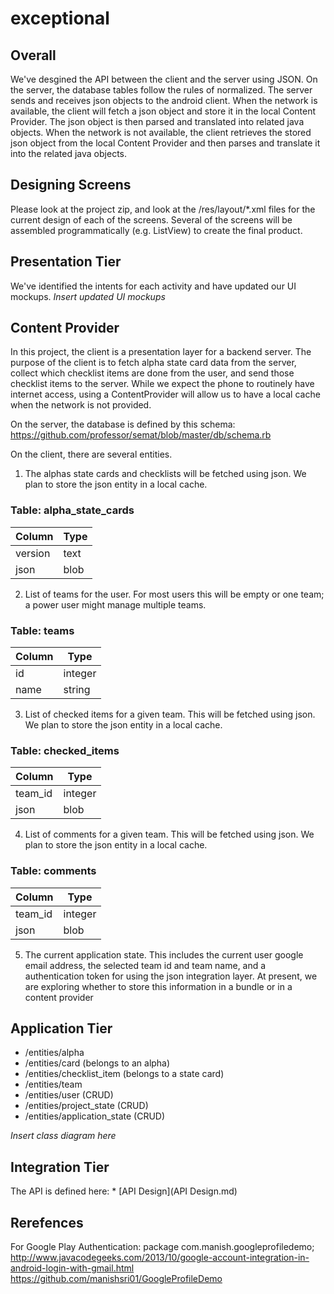 exceptional
===========

## Overall
We've desgined the API between the client and the server using JSON. On the server, the database tables follow the rules of normalized. 
The server sends and receives json objects to the android client. When the network is available, the client will 
fetch a json object and store it in the local Content Provider. The json object is then parsed and translated into related
java objects. When the network is not available, the client retrieves the stored json object from the local Content Provider
and then parses and translate it into the related java objects.

## Designing Screens
Please look at the project zip, and look at the /res/layout/*.xml files for the current design of each of the screens.
Several of the screens will be assembled programmatically (e.g. ListView) to create the final product.

## Presentation Tier
We've identified the intents for each activity and have updated our UI mockups.
_Insert updated UI mockups_


## Content Provider

In this project, the client is a presentation layer for a backend server. The purpose of the client is to fetch alpha state card data from
the server, collect which checklist items are done from the user, and send those checklist items to the server. While we expect the phone to
routinely have internet access, using a ContentProvider will allow us to have a local cache when the network is not provided.

On the server, the database is defined by this schema:
https://github.com/professor/semat/blob/master/db/schema.rb

On the client, there are several entities.
1) The alphas state cards and checklists will be fetched using json. We plan to store the json entity in a local cache.

### Table: alpha_state_cards
| Column | Type  |
| --- | --- | 
| version | text | 
| json | blob |


2) List of teams for the user. For most users this will be empty or one team; a power user might manage multiple teams. 

### Table: teams
| Column | Type  |
| --- | --- | 
| id | integer | 
| name | string |

3) List of checked items for a given team. This will be fetched using json. We plan to store the json entity in a local cache.

### Table: checked_items
| Column | Type  |
| --- | --- | 
| team_id | integer |
| json | blob |

4) List of comments for a given team. This will be fetched using json. We plan to store the json entity in a local cache.

### Table: comments
| Column | Type  |
| --- | --- | 
| team_id | integer |
| json | blob |

5) The current application state. This includes the current user google email address, the selected team id and team name, and a authentication token for using the json integration layer. At present, we are exploring whether to store this information in a bundle or in a content provider 



## Application Tier
* /entities/alpha
* /entities/card (belongs to an alpha)
* /entities/checklist_item (belongs to a state card)
* /entities/team 
* /entities/user (CRUD)
* /entities/project_state (CRUD)
* /entities/application_state (CRUD)

_Insert class diagram here_


## Integration Tier

The API is defined here: * [API Design](API Design.md)


## Rerefences

For Google Play Authentication:
package com.manish.googleprofiledemo;
http://www.javacodegeeks.com/2013/10/google-account-integration-in-android-login-with-gmail.html
https://github.com/manishsri01/GoogleProfileDemo

